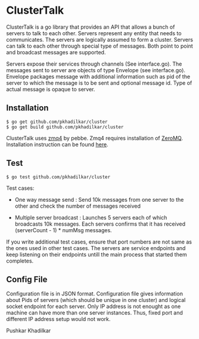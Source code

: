 ClusterTalk
=========

ClusterTalk is a go library that provides an API that allows a bunch of servers to talk to each other. Servers represent any entity that needs to communicates. The servers are logically assumed to form a cluster. Servers can talk to each other through special type of messages. Both point to point and broadcast messages are supported.

Servers expose their services through channels (See interface.go). The messages sent to server are objects of type Envelope (see interface.go). Envelope packages message with additional information such as pid of the server to which the message is to be sent and optional message id. Type of actual message is opaque to server.

Installation
--------------
```
$ go get github.com/pkhadilkar/cluster
$ go get build github.com/pkhadilkar/cluster
```
ClusterTalk uses [zmq4](https://github.com/pebbe/zmq4) by pebbe. Zmq4 requires installation of [ZeroMQ](http://zeromq.org/). Installation instruction can be found [here](http://zeromq.org/intro:get-the-software).

Test
--------------
```
$ go test github.com/pkhadilkar/cluster
```

Test cases:

+ One way message send :
 Send 10k messages from one server to the other and check the number of messages received

+ Multiple server broadcast : 
Launches 5 servers each of which broadcasts 10k messages. Each servers confirms that it has received (serverCount - 1) * numMsg messages.

If you write additional test cases, ensure that port numbers are not same as the ones used in other test cases. The servers are service endpoints and keep listening on their endpoints untill the main process that started them completes.

Config File
---------------
Configuration file is in JSON format. Configuration file gives information about Pids of servers (which should be unique in one cluster) and logical socket endpoint for each server. Only IP address is not enought as one machine can have more than one server instances. Thus, fixed port and different IP address setup would not work.

Pushkar Khadilkar